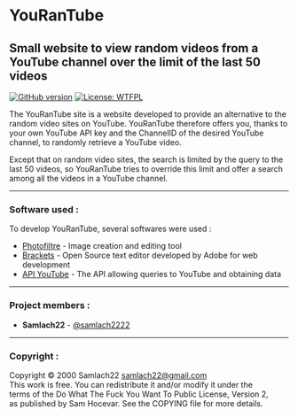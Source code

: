 # YouRanTube

<!--<img src="chemin/Logo.png" height="300" width="300"> -->

## Small website to view random videos from a YouTube channel over the limit of the last 50 videos

[![GitHub version](https://img.shields.io/badge/version-0.2-red.svg)](https://img.shields.io/badge)
[![License: WTFPL](https://img.shields.io/badge/License-WTFPL-blue.svg)](http://www.wtfpl.net/about/)


The YouRanTube site is a website developed to provide an alternative to the random video sites on YouTube.
YouRanTube therefore offers you, thanks to your own YouTube API key and the ChannelID of the desired YouTube channel, to randomly retrieve a YouTube video.

Except that on random video sites, the search is limited by the query to the last 50 videos, so YouRanTube tries to override this limit and offer a search among all the videos in a YouTube channel.
***
### Software used :


To develop YouRanTube, several softwares were used :

* [Photofiltre](http://www.photofiltre-studio.com/) - Image creation and editing tool
* [Brackets](http://brackets.io/) - Open Source text editor developed by Adobe for web development
* [API YouTube](https://developers.google.com/youtube) - The API allowing queries to YouTube and obtaining data
***
### Project members :


* **Samlach22** - [@samlach2222](https://github.com/samlach2222)
***
### Copyright :


Copyright © 2000 Samlach22 <samlach22@gmail.com>  
This work is free. You can redistribute it and/or modify it under the  
terms of the Do What The Fuck You Want To Public License, Version 2,  
as published by Sam Hocevar. See the COPYING file for more details.
